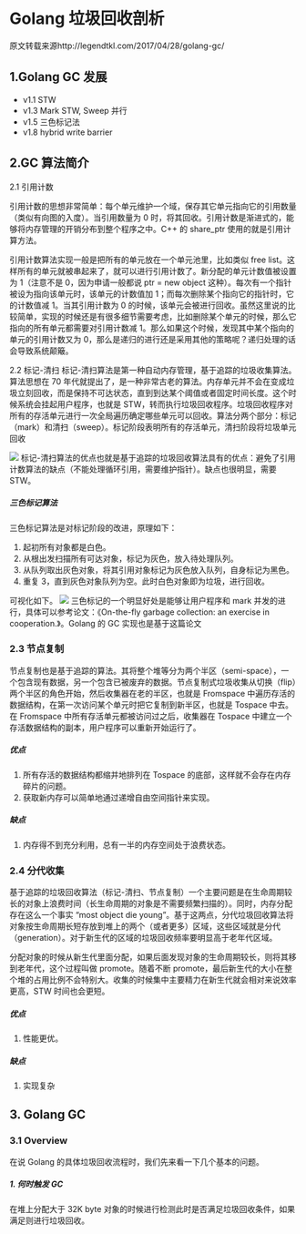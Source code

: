 # Golang 垃圾回收剖析

原文转载来源http://legendtkl.com/2017/04/28/golang-gc/

## 1.Golang GC 发展
*   v1.1 STW
*   v1.3 Mark STW, Sweep 并行
*   v1.5 三色标记法
*   v1.8 hybrid write barrier

## 2.GC 算法简介
2.1 引用计数

引用计数的思想非常简单：每个单元维护一个域，保存其它单元指向它的引用数量（类似有向图的入度）。当引用数量为 0 时，将其回收。引用计数是渐进式的，能够将内存管理的开销分布到整个程序之中。C++ 的 share_ptr 使用的就是引用计算方法。

引用计数算法实现一般是把所有的单元放在一个单元池里，比如类似 free list。这样所有的单元就被串起来了，就可以进行引用计数了。新分配的单元计数值被设置为 1（注意不是 0，因为申请一般都说 ptr = new object 这种）。每次有一个指针被设为指向该单元时，该单元的计数值加 1；而每次删除某个指向它的指针时，它的计数值减 1。当其引用计数为 0 的时候，该单元会被进行回收。虽然这里说的比较简单，实现的时候还是有很多细节需要考虑，比如删除某个单元的时候，那么它指向的所有单元都需要对引用计数减 1。那么如果这个时候，发现其中某个指向的单元的引用计数又为 0，那么是递归的进行还是采用其他的策略呢？递归处理的话会导致系统颠簸。

2.2 标记-清扫
标记-清扫算法是第一种自动内存管理，基于追踪的垃圾收集算法。算法思想在 70 年代就提出了，是一种非常古老的算法。内存单元并不会在变成垃圾立刻回收，而是保持不可达状态，直到到达某个阈值或者固定时间长度。这个时候系统会挂起用户程序，也就是 STW，转而执行垃圾回收程序。垃圾回收程序对所有的存活单元进行一次全局遍历确定哪些单元可以回收。算法分两个部分：标记（mark）和清扫（sweep）。标记阶段表明所有的存活单元，清扫阶段将垃圾单元回收

![](https://upload.wikimedia.org/wikipedia/commons/4/4a/Animation_of_the_Naive_Mark_and_Sweep_Garbage_Collector_Algorithm.gif)
标记-清扫算法的优点也就是基于追踪的垃圾回收算法具有的优点：避免了引用计数算法的缺点（不能处理循环引用，需要维护指针）。缺点也很明显，需要 STW。

##### 三色标记算法
三色标记算法是对标记阶段的改进，原理如下：

1.  起初所有对象都是白色。
2.  从根出发扫描所有可达对象，标记为灰色，放入待处理队列。
3.  从队列取出灰色对象，将其引用对象标记为灰色放入队列，自身标记为黑色。
4.  重复 3，直到灰色对象队列为空。此时白色对象即为垃圾，进行回收。

可视化如下。
[![](https://upload.wikimedia.org/wikipedia/commons/1/1d/Animation_of_tri-color_garbage_collection.gif)](https://upload.wikimedia.org/wikipedia/commons/1/1d/Animation_of_tri-color_garbage_collection.gif)
三色标记的一个明显好处是能够让用户程序和 mark 并发的进行，具体可以参考论文：《On-the-fly garbage collection: an exercise in cooperation.》。Golang 的 GC 实现也是基于这篇论文

### 2.3 节点复制
节点复制也是基于追踪的算法。其将整个堆等分为两个半区（semi-space），一个包含现有数据，另一个包含已被废弃的数据。节点复制式垃圾收集从切换（flip）两个半区的角色开始，然后收集器在老的半区，也就是 Fromspace 中遍历存活的数据结构，在第一次访问某个单元时把它复制到新半区，也就是 Tospace 中去。在 Fromspace 中所有存活单元都被访问过之后，收集器在 Tospace 中建立一个存活数据结构的副本，用户程序可以重新开始运行了。
##### 优点

1.  所有存活的数据结构都缩并地排列在 Tospace 的底部，这样就不会存在内存碎片的问题。
2.  获取新内存可以简单地通过递增自由空间指针来实现。

##### [](http://legendtkl.com/2017/04/28/golang-gc/#%E7%BC%BA%E7%82%B9-1 "缺点")缺点

1.  内存得不到充分利用，总有一半的内存空间处于浪费状态。
### 2.4 分代收集
基于追踪的垃圾回收算法（标记-清扫、节点复制）一个主要问题是在生命周期较长的对象上浪费时间（长生命周期的对象是不需要频繁扫描的）。同时，内存分配存在这么一个事实 “most object die young”。基于这两点，分代垃圾回收算法将对象按生命周期长短存放到堆上的两个（或者更多）区域，这些区域就是分代（generation）。对于新生代的区域的垃圾回收频率要明显高于老年代区域。

分配对象的时候从新生代里面分配，如果后面发现对象的生命周期较长，则将其移到老年代，这个过程叫做 promote。随着不断 promote，最后新生代的大小在整个堆的占用比例不会特别大。收集的时候集中主要精力在新生代就会相对来说效率更高，STW 时间也会更短。

##### [](http://legendtkl.com/2017/04/28/golang-gc/#%E4%BC%98%E7%82%B9-2 "优点")优点

1.  性能更优。

##### [](http://legendtkl.com/2017/04/28/golang-gc/#%E7%BC%BA%E7%82%B9-2 "缺点")缺点

1.  实现复杂
## 3\. Golang GC

### [](http://legendtkl.com/2017/04/28/golang-gc/#3-1-Overview "3.1 Overview")3.1 Overview

在说 Golang 的具体垃圾回收流程时，我们先来看一下几个基本的问题。

##### [](http://legendtkl.com/2017/04/28/golang-gc/#1-%E4%BD%95%E6%97%B6%E8%A7%A6%E5%8F%91-GC "1\. 何时触发 GC")1\. 何时触发 GC

在堆上分配大于 32K byte 对象的时候进行检测此时是否满足垃圾回收条件，如果满足则进行垃圾回收。
